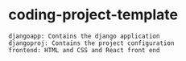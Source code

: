 # coding-project-template

    djangoapp: Contains the django application
    djangoproj: Contains the project configuration
    frontend: HTML and CSS and React front end
